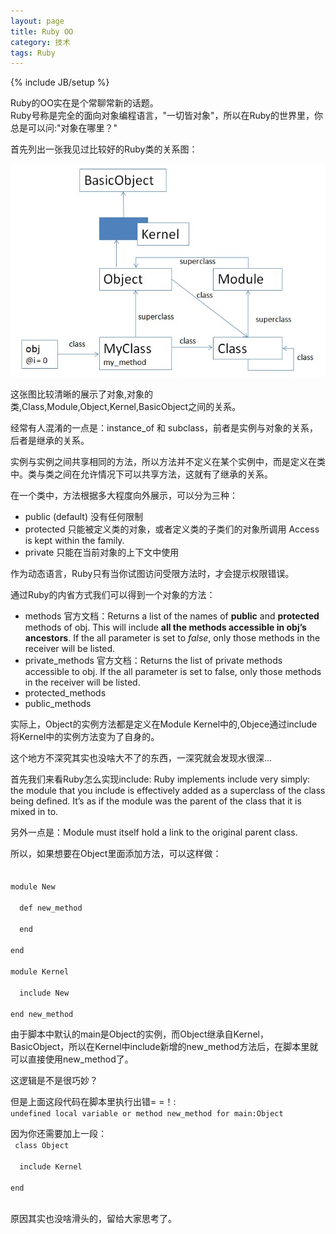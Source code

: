 ```yaml
---
layout: page  
title: Ruby OO   
category: 技术  
tags: Ruby   
---
```

{% include JB/setup %}

Ruby的OO实在是个常聊常新的话题。  
Ruby号称是完全的面向对象编程语言，"一切皆对象"，所以在Ruby的世界里，你总是可以问:"对象在哪里？"

首先列出一张我见过比较好的Ruby类的关系图：

![Ruby OO](/image/ruby_oo.jpg)

这张图比较清晰的展示了对象,对象的类,Class,Module,Object,Kernel,BasicObject之间的关系。

经常有人混淆的一点是：instance_of 和 subclass，前者是实例与对象的关系，后者是继承的关系。

实例与实例之间共享相同的方法，所以方法并不定义在某个实例中，而是定义在类中。类与类之间在允许情况下可以共享方法，这就有了继承的关系。

在一个类中，方法根据多大程度向外展示，可以分为三种：

- public (default)
没有任何限制
- protected
只能被定义类的对象，或者定义类的子类们的对象所调用
Access is kept within the family.
- private
只能在当前对象的上下文中使用

作为动态语言，Ruby只有当你试图访问受限方法时，才会提示权限错误。

通过Ruby的内省方式我们可以得到一个对象的方法：

- methods
官方文档：Returns a list of the names of **public** and **protected** methods of obj. This will include **all the methods accessible in obj’s ancestors**. If the all parameter is set to *false*, only those methods in the receiver will be listed.
- private_methods
官方文档：Returns the list of private methods accessible to obj. If the all parameter is set to false, only those methods in the receiver will be listed.
- protected_methods
- public_methods

实际上，Object的实例方法都是定义在Module Kernel中的,Objece通过include将Kernel中的实例方法变为了自身的。

这个地方不深究其实也没啥大不了的东西，一深究就会发现水很深...

首先我们来看Ruby怎么实现include:
Ruby implements include very simply: the module that you include is effectively added as a superclass of the class being defined. It’s as if the module was the parent of the class that it is mixed in to.

另外一点是：Module must itself hold a link to the original parent class.

所以，如果想要在Object里面添加方法，可以这样做：  
<code>  
module New  
&nbsp;&nbsp;def new_method  
&nbsp;&nbsp;end  
end   
module Kernel  
&nbsp;&nbsp;include New  
end
new_method
</code>

由于脚本中默认的main是Object的实例，而Object继承自Kernel，BasicObject，所以在Kernel中include新增的new_method方法后，在脚本里就可以直接使用new_method了。  

这逻辑是不是很巧妙？

但是上面这段代码在脚本里执行出错= =！:  
`undefined local variable or method new_method for main:Object`

因为你还需要加上一段：   
<code>
class Object   
&nbsp;&nbsp;include Kernel  
end  
</code>

原因其实也没啥滑头的，留给大家思考了。




